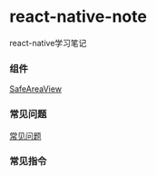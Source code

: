 # react-native-note
react-native学习笔记

### 组件
[SafeAreaView](https://github.com/wangtianlun/react-native-note/blob/master/posts/SafeAreaView.md)

### 常见问题
[常见问题](https://github.com/wangtianlun/react-native-note/blob/master/posts/%E5%B8%B8%E8%A7%81%E9%97%AE%E9%A2%98.md)

### 常见指令
